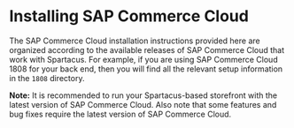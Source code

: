 # Installing SAP Commerce Cloud

The SAP Commerce Cloud installation instructions provided here are organized according to the available releases of SAP Commerce Cloud that work with Spartacus. For example, if you are using SAP Commerce Cloud 1808 for your back end, then you will find all the relevant setup information in the `1808` directory.

**Note:** It is recommended to run your Spartacus-based storefront with the latest version of SAP Commerce Cloud. Also note that some features and bug fixes require the latest version of SAP Commerce Cloud.
